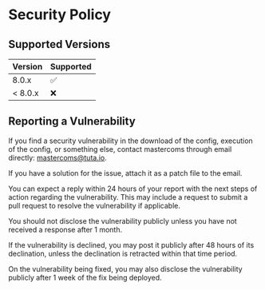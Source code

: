 # Security Policy

## Supported Versions

| Version | Supported          |
| ------- | ------------------ |
| 8.0.x   | :white_check_mark: |
| < 8.0.x | :x:                |

## Reporting a Vulnerability

If you find a security vulnerability in the download of the config, execution of the config,
or something else, contact mastercoms through email directly: mastercoms@tuta.io.

If you have a solution for the issue, attach it as a patch file to the email.

You can expect a reply within 24 hours of your report with the next steps of action
regarding the vulnerability. This may include a request to submit a pull request to
resolve the vulnerability if applicable.

You should not disclose the vulnerability publicly unless you have not received a response after 1 month.

If the vulnerability is declined, you may post it publicly after 48 hours of its declination, unless the
declination is retracted within that time period.

On the vulnerability being fixed, you may also disclose the vulnerability publicly after 1 week of the
fix being deployed.
